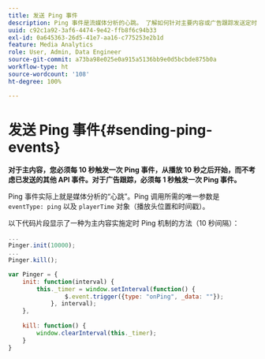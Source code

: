 ```yaml
---
title: 发送 Ping 事件
description: Ping 事件是流媒体分析的心跳。 了解如何针对主要内容或广告跟踪发送定时 Ping。
uuid: c92c1a92-3af6-4474-9e42-ffb8f6c94b33
exl-id: 0a645363-26d5-41e7-aa16-c775253e2b1d
feature: Media Analytics
role: User, Admin, Data Engineer
source-git-commit: a73ba98e025e0a915a5136bb9e0d5bcbde875b0a
workflow-type: ht
source-wordcount: '108'
ht-degree: 100%

---
```


# 发送 Ping 事件{#sending-ping-events}

**对于主内容，您必须每 10 秒触发一次 Ping 事件，从播放 10 秒之后开始，而不考虑已发送的其他 API 事件。对于广告跟踪，必须每 1 秒触发一次 Ping 事件。**

Ping 事件实际上就是媒体分析的“心跳”。Ping 调用所需的唯一参数是 `eventType: ping` 以及 `playerTime` 对象（播放头位置和时间戳）。

以下代码片段显示了一种为主内容实施定时 Ping 机制的方法（10 秒间隔）：

```js
... 
Pinger.init(10000); 
... 
Pinger.kill();

var Pinger = { 
    init: function(interval) { 
        this._timer = window.setInterval(function() { 
                $.event.trigger({type: "onPing", _data: ""}); 
            }, interval); 
    }, 
     
    kill: function() { 
        window.clearInterval(this._timer); 
    } 
}
```
